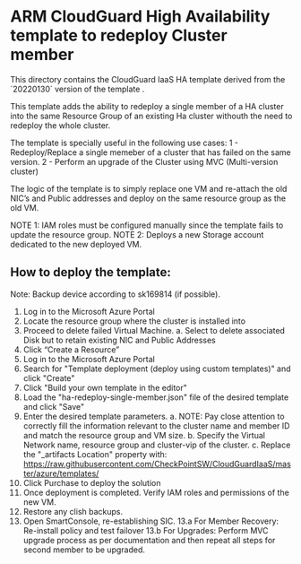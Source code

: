 # ARM CloudGuard High Availability template to redeploy Cluster member

This directory contains the CloudGuard IaaS HA template derived from the ´20220130` version of the template .

This template adds the ability to redeploy a single member of a HA cluster into the same Resource Group of an existing Ha cluster withouth the need to redeploy the whole cluster. 

The template is specially useful in the following use cases:
1 - Redeploy/Replace a single memeber of a cluster that has failed on the same version.
2 - Perform an upgrade of the Cluster using MVC (Multi-version cluster)


The logic of the template is to simply replace one VM and re-attach the old NIC’s and Public addresses and deploy on the same resource group as the old VM. 

NOTE 1: IAM roles must be configured manually since the template fails to update the resource group.
NOTE 2: Deploys a new Storage account dedicated to the new deployed VM.

## How to deploy the template:

Note: Backup device according to sk169814 (if possible).

1.	Log in to the Microsoft Azure Portal
2.	Locate the resource group where the cluster is installed into
3.	Proceed to delete failed Virtual Machine. 
a.	Select to delete associated Disk but to retain existing NIC and Public Addresses
4.	Click “Create a Resource”
5.	Log in to the Microsoft Azure Portal
6.	Search for "Template deployment (deploy using custom templates)" and click "Create"
7.	Click "Build your own template in the editor"
8.	Load the "ha-redeploy-single-member.json" file of the desired template and click "Save"
9.	Enter the desired template parameters.
a.	NOTE: Pay close attention to correctly fill the information relevant to the cluster name and member ID and match the resource group and VM size.
b.	Specify the Virtual Network name, resource group and cluster-vip of the cluster.
c.	Replace the "_artifacts Location" property with: https://raw.githubusercontent.com/CheckPointSW/CloudGuardIaaS/master/azure/templates/
10.	Click Purchase to deploy the solution
11.	Once deployment is completed. Verify IAM roles and permissions of the new VM. 
12.	Restore any clish backups. 
13.	Open SmartConsole, re-establishing SIC.
	13.a	For Member Recovery: Re-install policy and test failover
	13.b	For Upgrades: Perform MVC upgrade process as per documentation and then repeat all steps for second member to be upgraded.

